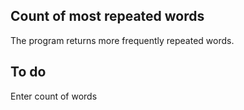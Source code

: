 ##    Count of most repeated words


The program returns more frequently repeated words. 


##    To do

Enter count of words 
